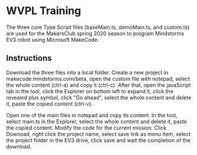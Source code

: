 # WVPL Training
The three core Type Script files (baseMain.ts, demoMain.ts, and custom.ts) are used for the MakersClub spring 2020 season to program Mindstorms EV3 robot using Microsoft MakeCode.

## Instructions
Download the three files into a local folder.  Create a new project in makecode.mindstorms.com/beta, open the custom file with notepad, select the whole content (ctrl-a) and copy it (ctrl-c).  After that, open the javaScript tab in the tool, click the Explorer on bottom left to expand it, click the revealed plus symbol, click "Go ahead", select the whole content and delete it, paste the copied content (ctrl-v).

Open one of the main files in notepad and copy its content. In the tool, select main.ts in the Explorer, select the whole content and delete it, paste the copied content.  Modify the code for the current mission. Click Downoad, right click the project name, select save link as menu item, select the project folder in the EV3 drive, click save and wait the completion of the download.
